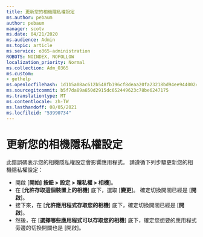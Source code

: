 ```yaml
---
title: 更新您的相機隱私權設定
ms.author: pebaum
author: pebaum
manager: scotv
ms.date: 04/21/2020
ms.audience: Admin
ms.topic: article
ms.service: o365-administration
ROBOTS: NOINDEX, NOFOLLOW
localization_priority: Normal
ms.collection: Adm_O365
ms.custom:
- gethelp
ms.openlocfilehash: 1d1b5a08ac612b548fb196cf8deaa20fa23218bd94ee9440024d7b1b7561c7b1
ms.sourcegitcommit: b5f7da89a650d2915dc652449623c78be6247175
ms.translationtype: MT
ms.contentlocale: zh-TW
ms.lasthandoff: 08/05/2021
ms.locfileid: "53990734"
---
```

# <a name="update-your-cameras-privacy-settings"></a>更新您的相機隱私權設定

此錯誤碼表示您的相機隱私權設定會影響應用程式。 請遵循下列步驟更新您的相機隱私權設定：

- 開啟 [**開始] 按鈕 > 設定 > 隱私權 > 相機**]。
- 在 [**允許存取這個裝置上的相機**] 底下，選取 [**變更**]。 確定切換開關已經是 [**開啟**]。
- 接下來，在 [**允許應用程式存取您的相機**] 底下，確定切換開關已經是 [**開啟**]。
- 然後，在 [**選擇哪些應用程式可以存取您的相機**] 底下，確定您想要的應用程式旁邊的切換開關也是 [開啟]。
